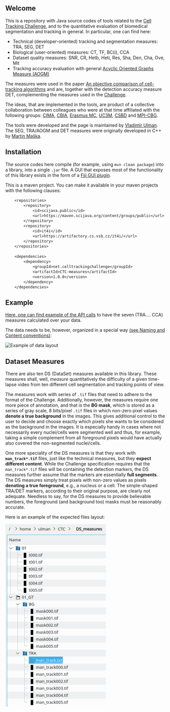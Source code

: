 Welcome
-------
This is a repository with Java source codes of tools related to the [Cell Tracking Challenge](http://www.celltrackingchallenge.net), and to the quantitative evaluation of biomedical segmentation and tracking in general.
In particular, one can find here:

* Technical (developer-oriented) tracking and segmentation measures: TRA, SEG, DET
* Biological (user-oriented) measures: CT, TF, BC(i), CCA
* Dataset quality measures: SNR, CR, Hetb, Heti, Res, Sha, Den, Cha, Ove, Mit
* Tracking accuracy evaluation with general [Acyclic Oriented Graphs Measure (AOGM)](http://journals.plos.org/plosone/article?id=10.1371/journal.pone.0144959)

The measures were used in the paper [An objective comparison of cell-tracking algorithms](http://dx.doi.org/10.1038/nmeth.4473) and are,
together with the detection accuracy measure DET, complementing the measures used in the [Challenge](http://www.celltrackingchallenge.net).

The ideas, that are implemented in the tools, are product of a collective collaboration between colleagues who
were at that time affiliated with the following groups: [CIMA](http://www.cima.es),
[CBIA](http://cbia.fi.muni.cz), [Erasmus MC](https://www.erasmusmc.nl/oic/?lang=en), [UC3M](https://www.uc3m.es),
[CSBD](http://www.csbdresden.de/) and [MPI-CBG](http://mpi-cbg.de).

The tools were developed and the page is maintained by [Vladimír Ulman](http://www.fi.muni.cz/~xulman/).
The SEG, TRA/AOGM and DET measures were originally developed in C++ by [Martin Maška](http://cbia.fi.muni.cz/).


Installation
------------
The source codes here compile (for example, using `mvn clean package`) into a library,
into a single `.jar` file. A GUI that exposes most of the functionality of this library exists
in the form of a [Fiji GUI plugin](https://github.com/CellTrackingChallenge/fiji-plugins).

This is a maven project. You can make it available in your maven projects with the following clauses:
```
	<repositories>
		<repository>
			<id>scijava.public</id>
			<url>https://maven.scijava.org/content/groups/public</url>
		</repository>
		<repository>
			<id>it4i</id>
			<url>https://artifactory.cs.vsb.cz/it4i/</url>
		</repository>
	</repositories>

	<dependencies>
		<dependency>
			<groupId>net.celltrackingchallenge</groupId>
			<artifactId>CTC-measures</artifactId>
			<version>1.0.0</version>
		</dependency>
	</dependencies>
```

Example
-------
[Here, one can find example of the API calls](https://github.com/CellTrackingChallenge/measures/blob/e4ac070475b7c50d0d89aecf3c4e74396437eda4/src/test/java/net/celltrackingchallenge/measures/TestMeasures.java#L74) to have the seven (TRA.... CCA) measures calculated over your data.

The data needs to be, however, organized in a special way [(see Naming and Content conventions)](http://public.celltrackingchallenge.net/documents/Naming%20and%20file%20content%20conventions.pdf):

![Example of data layout](src/test/java/net/celltrackingchallenge/measures/test_data.png)


Dataset Measures
----------------
There are also ten DS (DataSet) measures available in this library. These measures shall, well, *measure* quantitatively
the difficulty of a given time-lapse video from ten different cell segmentation and tracking points of view.

The measures work with series of `.tif` files that need to adhere to the format of the Challenge. Additionally, however,
the measures require one more piece of annotation, and that is the **BG mask**, which is stored as a series of gray scale,
8 bits/pixel `.tif` files in which non-zero pixel values **denote a true background** in the images. This gives additional
control to the user to decide and choose exactly which pixels she wants to be considered as the background in the images.
It is especially handy in cases where not necessarily every nuclei/cells were segmented well and thus, for example,
taking a simple complement from all foreground pixels would have actually also covered the non-segmented nuclei/cells.

One more speciality of the DS measures is that they work with **`man_track*.tif`** files, just like the technical measures,
but they **expect different content**. While the Challenge specification requires that the `man_track*.tif` files will
be containing the detection markers, the DS measures further assume that the markers are essentially **full segments**.
The DS measures simply treat pixels with non-zero values as pixels **denoting a true foreground**, e.g., a nucleus or a cell.
The simple-shaped TRA/DET markers, according to their original purpose, are clearly not adequate. Needless to say, for the
DS measures to provide believable numbers, the foreground (and background too) masks must be reasonably accurate.

Here is an example of the expected files layout:

![Example of data layout](src/test/java/net/celltrackingchallenge/measures/DS_data.png)
